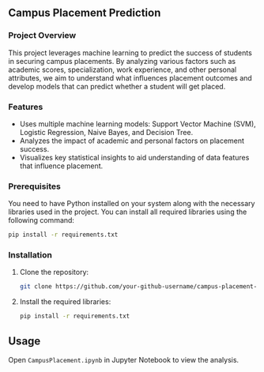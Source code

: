 ## Campus Placement Prediction

### Project Overview
This project leverages machine learning to predict the success of students in securing campus placements. By analyzing various factors such as academic scores, specialization, work experience, and other personal attributes, we aim to understand what influences placement outcomes and develop models that can predict whether a student will get placed.

### Features
- Uses multiple machine learning models: Support Vector Machine (SVM), Logistic Regression, Naive Bayes, and Decision Tree.
- Analyzes the impact of academic and personal factors on placement success.
- Visualizes key statistical insights to aid understanding of data features that influence placement.

### Prerequisites
You need to have Python installed on your system along with the necessary libraries used in the project. You can install all required libraries using the following command:
```bash
pip install -r requirements.txt
```

### Installation
1. Clone the repository:
   ```bash
   git clone https://github.com/your-github-username/campus-placement-prediction.git
   ```
2. Install the required libraries:
   ```bash
   pip install -r requirements.txt
   ```

## Usage
Open `CampusPlacement.ipynb` in Jupyter Notebook to view the analysis.
